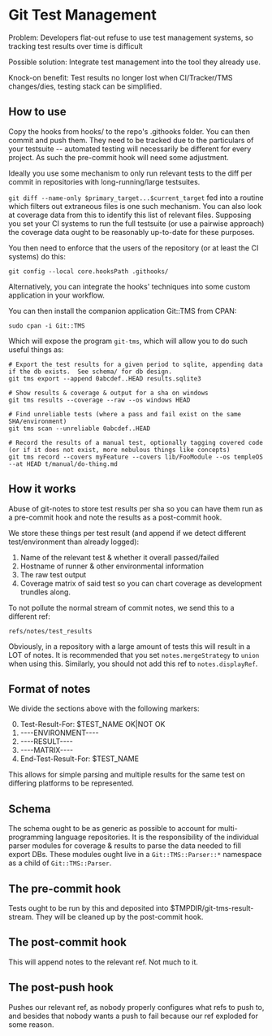 # Git Test Management

Problem: Developers flat-out refuse to use test management systems, so tracking test results over time is difficult

Possible solution: Integrate test management into the tool they already use.

Knock-on benefit: Test results no longer lost when CI/Tracker/TMS changes/dies, testing stack can be simplified.

## How to use

Copy the hooks from hooks/ to the repo's .githooks folder.
You can then commit and push them.
They need to be tracked due to the particulars of your testsuite -- automated testing will necessarily be different for every project.
As such the pre-commit hook will need some adjustment.

Ideally you use some mechanism to only run relevant tests to the diff per commit in repositories with long-running/large testsuites.

`git diff --name-only $primary_target...$current_target` fed into a routine which filters out extraneous files is one such mechanism.
You can also look at coverage data from this to identify this list of relevant files.
Supposing you set your CI systems to run the full testsuite (or use a pairwise approach) the coverage data ought to be reasonably up-to-date for these purposes.

You then need to enforce that the users of the repository (or at least the CI systems) do this:

`git config --local core.hooksPath .githooks/`

Alternatively, you can integrate the hooks' techniques into some custom application in your workflow.

You can then install the companion application Git::TMS from CPAN:

`sudo cpan -i Git::TMS`

Which will expose the program `git-tms`, which will allow you to do such useful things as:

```
# Export the test results for a given period to sqlite, appending data if the db exists.  See schema/ for db design.
git tms export --append 0abcdef..HEAD results.sqlite3

# Show results & coverage & output for a sha on windows
git tms results --coverage --raw --os windows HEAD

# Find unreliable tests (where a pass and fail exist on the same SHA/environment)
git tms scan --unreliable 0abcdef..HEAD

# Record the results of a manual test, optionally tagging covered code (or if it does not exist, more nebulous things like concepts)
git tms record --covers myFeature --covers lib/FooModule --os templeOS --at HEAD t/manual/do-thing.md

```

## How it works

Abuse of git-notes to store test results per sha so you can have them run as a pre-commit hook and note the results as a post-commit hook.

We store these things per test result (and append if we detect different test/environment than already logged):

1. Name of the relevant test & whether it overall passed/failed
2. Hostname of runner & other environmental information
2. The raw test output
3. Coverage matrix of said test so you can chart coverage as development trundles along.

To not pollute the normal stream of commit notes, we send this to a different ref:

`refs/notes/test_results`

Obviously, in a repository with a large amount of tests this will result in a LOT of notes.
It is recommended that you set `notes.mergeStrategy` to `union` when using this.
Similarly, you should not add this ref to `notes.displayRef`.

## Format of notes

We divide the sections above with the following markers:

0. Test-Result-For: $TEST\_NAME OK|NOT OK
1. ----ENVIRONMENT----
1. ----RESULT----
2. ----MATRIX----
3. End-Test-Result-For: $TEST\_NAME

This allows for simple parsing and multiple results for the same test on differing platforms to be represented.

## Schema

The schema ought to be as generic as possible to account for multi-programming language repositories.
It is the responsibility of the individual parser modules for coverage & results to parse the data needed to fill export DBs.
These modules ought live in a `Git::TMS::Parser::*` namespace as a child of `Git::TMS::Parser`.

## The pre-commit hook

Tests ought to be run by this and deposited into $TMPDIR/git-tms-result-stream.
They will be cleaned up by the post-commit hook.

## The post-commit hook

This will append notes to the relevant ref.  Not much to it.

## The post-push hook

Pushes our relevant ref, as nobody properly configures what refs to push to, and besides that nobody wants a push to fail because our ref exploded for some reason.
